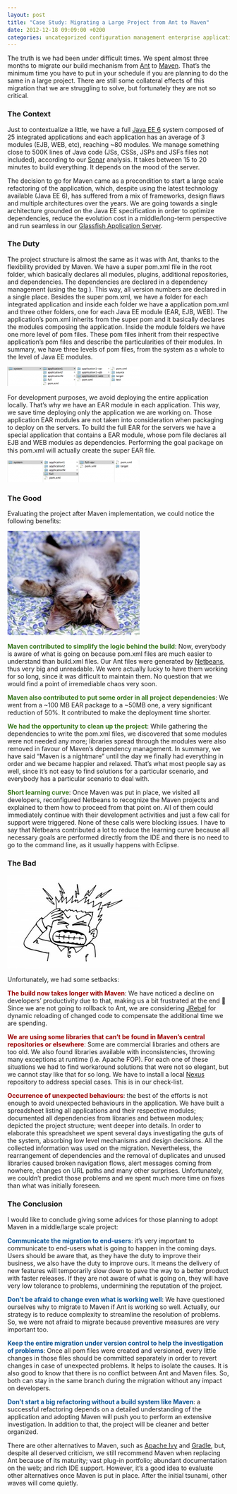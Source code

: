 ```yaml
---
layout: post
title: "Case Study: Migrating a Large Project from Ant to Maven"
date: 2012-12-18 09:09:00 +0200
categories: uncategorized configuration management enterprise application ide java java ee jsf netbeans refactoring
---
```


The truth is we had been under difficult times. We spent almost three months to migrate our build mechanism from <a href="http://ant.apache.org/" target="_blank">Ant</a> to <a href="http://maven.apache.org/" target="_blank">Maven</a>. That’s the minimum time you have to put in your schedule if you are planning to do the same in a large project. There are still some collateral effects of this migration that we are struggling to solve, but fortunately they are not so critical.

<h3>The Context </h3>
Just to contextualize a little, we have a full <a href="http://www.oracle.com/technetwork/java/javaee/tech/index.html" target="_blank">Java EE 6</a> system composed of 25 integrated applications and each application has an average of 3 modules (EJB, WEB, etc), reaching ~80 modules. We manage something close to 500K lines of Java code (JSs, CSSs, JSPs and JSFs files not included), according to our <a href="http://www.sonarsource.org/" target="_blank">Sonar</a> analysis. It takes between 15 to 20 minutes to build everything. It depends on the mood of the server.

The decision to go for Maven came as a precondition to start a large scale refactoring of the application, which, despite using the latest technology available (Java EE 6), has suffered from a mix of frameworks, design flaws and multiple architectures over the years. We are going towards a single architecture grounded on the Java EE specification in order to optimize dependencies, reduce the evolution cost in a middle/long-term perspective and run seamless in our <a href="http://glassfish.java.net/" target="_blank">Glassfish Application Server</a>.

<h3>The Duty</h3>
The project structure is almost the same as it was with Ant, thanks to the flexibility provided by Maven. We have a super pom.xml file in the root folder, which basically declares all modules, plugins, additional repositories, and dependencies. The dependencies are declared in a dependency management (using the tag <dependencyManagement>). This way, all version numbers are declared in a single place. Besides the super pom.xml, we have a folder for each integrated application and inside each folder we have a application pom.xml and three other folders, one for each Java EE module (EAR, EJB, WEB). The application’s pom.xml inherits from the super pom and it basically declares the modules composing the application. Inside the module folders we have one more level of pom files. These pom files inherit from their respective application’s pom files and  describe the particularities of their modules. In summary, we have three levels of pom files, from the system as a whole to the level of Java EE modules.

![maven-project-structure-300x44.png](/images/posts/maven-project-structure-300x44.png)

For development purposes, we avoid deploying the entire application locally. That’s why we have an EAR module in each application. This way, we save time deploying only the application we are working on. Those application EAR modules are not taken into consideration when packaging to deploy on the servers. To build the full EAR for the servers we have a special application that contains a EAR module, whose pom file declares all EJB and WEB modules as dependencies. Performing the goal <span style='font-family: "Courier New",Courier,monospace;'>package</span> on this pom.xml will actually create the super EAR file.

![maven-project-structure-2-300x50.png](/images/posts/maven-project-structure-2-300x50.png)

<h3>The Good</h3>
Evaluating the project after Maven implementation, we could notice the following benefits:

![relaxed-cat-300x236.jpg](/images/posts/relaxed-cat-300x236.jpg)

<span style="color: #38761d;"><b>Maven contributed to simplify the logic behind the build</b></span>: Now, everybody is aware of what is going on because pom.xml files are much easier to understand than build.xml files. Our Ant files were generated by <a href="http://www.netbeans.org/" target="_blank">Netbeans</a>, thus very big and unreadable. We were actually lucky to have them working for so long, since it was difficult to maintain them. No question that we would find a point of irremediable chaos very soon.

<span style="color: #38761d;"><b>Maven also contributed to put some order in all project dependencies</b></span>: We went from a ~100 MB EAR package to a ~50MB one, a very significant reduction of 50%. It contributed to make the deployment time shorter.

<span style="color: #38761d;"><b>We had the opportunity to clean up the project</b></span>: While gathering the dependencies to write the pom.xml files, we discovered that some modules were not needed any more; libraries spread through the modules were also removed in favour of Maven’s dependency management. In summary, we have said “Maven is a nightmare” until the day we finally had everything in order and we became happier and relaxed. That’s what most people say as well, since it’s not easy to find solutions for a particular scenario, and everybody has a particular scenario to deal with.

<span style="color: #38761d;"><b>Short learning curve</b></span>: Once Maven was put in place, we visited all developers, reconfigured Netbeans to recognize the Maven projects and explained to them how to proceed from that point on. All of them could immediately continue with their development activities and just a few call for support were triggered. None of these calls were blocking issues. I have to say that Netbeans contributed a lot to reduce the learning curve because all necessary goals are performed directly from the IDE and there is no need to go to the command line, as it usually happens with Eclipse.

<h3>The Bad</h3>

![headache-300x212.jpg](/images/posts/headache-300x212.jpg)

Unfortunately, we had some setbacks:

<span style="color: #990000;"><b>The build now takes longer with Maven</b></span>: We have noticed a decline on developers’ productivity due to that, making us a bit frustrated at the end 🙁 Since we are not going to rollback to Ant, we are considering <a href="http://zeroturnaround.com/software/jrebel/" target="_blank">JRebel</a> for dynamic reloading of changed code to compensate the additional time we are spending.

<span style="color: #990000;"><b>We are using some libraries that can’t be found in Maven’s central repositories or elsewhere</b></span>: Some are commercial libraries and others are too old. We also found libraries available with inconsistencies, throwing many exceptions at runtime (i.e. Apache FOP). For each one of these situations we had to find workaround solutions that were not so elegant, but we cannot stay like that for so long. We have to install a local <a href="http://www.sonatype.org/nexus/" target="_blank">Nexus</a> repository to address special cases. This is in our check-list.

<span style="color: #990000;"><b>Occurrence of unexpected behaviours</b></span>: the best of the efforts is not enough to avoid unexpected behaviours in the application. We have built a spreadsheet listing all applications and their respective modules; documented all dependencies from libraries and between modules; depicted the project structure; went deeper into details. In order to elaborate this spreadsheet we spent several days investigating the guts of the system, absorbing low level mechanisms and design decisions. All the collected information was used on the migration. Nevertheless, the rearrangement of dependencies and the removal of duplicates and unused libraries caused broken navigation flows, alert messages coming from nowhere, changes on URL paths and many other surprises. Unfortunately, we couldn’t predict those problems and we spent much more time on fixes than what was initially foreseen.

<h3>The Conclusion</h3>
I would like to conclude giving some advices for those planning to adopt Maven in a middle/large scale project:

<span style="color: #0b5394;"><b>Communicate the migration to end-users</b></span>: it’s very important to communicate to end-users what is going to happen in the coming days. Users should be aware that, as they have the duty to improve their business, we also have the duty to improve ours. It means the delivery of new features will temporarily slow down to pave the way to a better product with faster releases. If they are not aware of what is going on, they will have very low tolerance to problems, undermining the reputation of the project.

<span style="color: #0b5394;"><b>Don’t be afraid to change even what is working well</b></span>: We have questioned ourselves why to migrate to Maven if Ant is working so well. Actually, our strategy is to reduce complexity to streamline the resolution of problems. So, we were not afraid to migrate because preventive measures are very important too.

<span style="color: #0b5394;"><b>Keep the entire migration under version control to help the investigation of problems</b></span>: Once all pom files were created and versioned, every little changes in those files should be committed separately in order to revert changes in case of unexpected problems. It helps to isolate the causes. It is also good to know that there is no conflict between Ant and Maven files. So, both can stay in the same branch during the migration without any impact on developers.

<span style="color: #0b5394;"><b>Don’t start a big refactoring without a build system like Maven</b></span>: a successful refactoring depends on a detailed understanding of the application and adopting Maven will push you to perform an extensive investigation. In addition to that, the project will be cleaner and better organized.

There are other alternatives to Maven, such as <a href="http://ant.apache.org/ivy/" target="_blank">Apache Ivy</a> and <a href="http://www.gradle.org/" target="_blank">Gradle</a>, but, despite all deserved criticism, we still recommend Maven when replacing Ant because of its maturity; vast plug-in portfolio; abundant documentation on the web; and rich IDE support. However, it’s a good idea to evaluate other alternatives once Maven is put in place. After the initial tsunami, other waves will come quietly.
